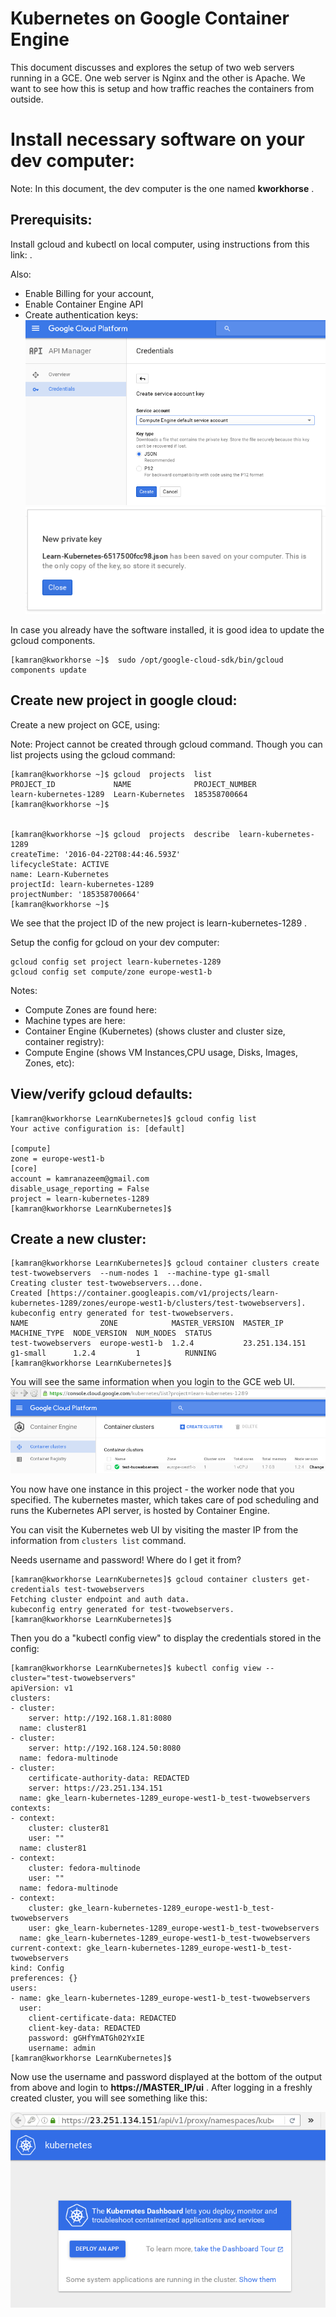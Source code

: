 # Kubernetes on Google Container Engine 

This document discusses and explores the setup of two web servers running in a GCE. One web server is Nginx and the other is Apache. We want to see how this is setup and how traffic reaches the containers from outside.


# Install necessary software on your dev computer:

Note: In this document, the dev computer is the one named **kworkhorse** .

## Prerequisits: 
Install gcloud and kubectl on local computer, using instructions from this link: [](https://cloud.google.com/container-engine/docs/before-you-begin "https://cloud.google.com/container-engine/docs/before-you-begin") .

Also:
* Enable Billing for your account,
* Enable Container Engine API
* Create authentication keys:
![](GCE-Credentials-1.png "GCE-Credentials-1.png")
![](GCE-Credentials-2.png "GCE-Credentials-2.png")


In case you already have the software installed, it is good idea to update the gcloud components. 
```
[kamran@kworkhorse ~]$  sudo /opt/google-cloud-sdk/bin/gcloud components update 
```

## Create new project in google cloud: 
Create a new project on GCE, using: [](https://console.cloud.google.com/project "https://console.cloud.google.com/project")

Note: Project cannot be created through gcloud command. Though you can list projects using the gcloud command:

```
[kamran@kworkhorse ~]$ gcloud  projects  list
PROJECT_ID             NAME              PROJECT_NUMBER
learn-kubernetes-1289  Learn-Kubernetes  185358700664
[kamran@kworkhorse ~]$ 


[kamran@kworkhorse ~]$ gcloud  projects  describe  learn-kubernetes-1289 
createTime: '2016-04-22T08:44:46.593Z'
lifecycleState: ACTIVE
name: Learn-Kubernetes
projectId: learn-kubernetes-1289
projectNumber: '185358700664'
[kamran@kworkhorse ~]$ 
``` 


We see that the project ID of the new project is learn-kubernetes-1289 .

Setup the config for gcloud on your dev computer:
```
gcloud config set project learn-kubernetes-1289
gcloud config set compute/zone europe-west1-b
``` 

Notes: 
* Compute Zones are found here: [](https://cloud.google.com/compute/docs/zones#available "https://cloud.google.com/compute/docs/zones#available")
* Machine types are here: [](https://cloud.google.com/compute/docs/machine-types "https://cloud.google.com/compute/docs/machine-types") 
* Container Engine (Kubernetes) (shows cluster and cluster size, container registry): [](https://console.cloud.google.com/kubernetes "https://console.cloud.google.com/kubernetes")
* Compute Engine (shows VM Instances,CPU usage, Disks, Images, Zones, etc): [](https://console.cloud.google.com/compute "https://console.cloud.google.com/compute") 


## View/verify gcloud defaults:
```
[kamran@kworkhorse LearnKubernetes]$ gcloud config list
Your active configuration is: [default]

[compute]
zone = europe-west1-b
[core]
account = kamranazeem@gmail.com
disable_usage_reporting = False
project = learn-kubernetes-1289
[kamran@kworkhorse LearnKubernetes]$
```

## Create a new cluster:


``` 
[kamran@kworkhorse LearnKubernetes]$ gcloud container clusters create test-twowebservers  --num-nodes 1  --machine-type g1-small
Creating cluster test-twowebservers...done.
Created [https://container.googleapis.com/v1/projects/learn-kubernetes-1289/zones/europe-west1-b/clusters/test-twowebservers].
kubeconfig entry generated for test-twowebservers.
NAME                ZONE            MASTER_VERSION  MASTER_IP       MACHINE_TYPE  NODE_VERSION  NUM_NODES  STATUS
test-twowebservers  europe-west1-b  1.2.4           23.251.134.151  g1-small      1.2.4         1          RUNNING
[kamran@kworkhorse LearnKubernetes]$ 
``` 

You will see the same information when you login to the GCE web UI.
![](GCE-Cluster.png)


You now have one instance in this project - the worker node that you specified. The kubernetes master, which takes care of pod scheduling and runs the Kubernetes API server, is hosted by Container Engine.

You can visit the Kubernetes web UI by visiting the master IP from the information from  `clusters list` command. [](https://MASTER_IP/ui "https://MASTER_IP/ui")

Needs username and password! Where do I get it from? 

```
[kamran@kworkhorse LearnKubernetes]$ gcloud container clusters get-credentials test-twowebservers
Fetching cluster endpoint and auth data.
kubeconfig entry generated for test-twowebservers.
[kamran@kworkhorse LearnKubernetes]$ 
```


Then you do a "kubectl config view" to display the credentials stored in the config:

```
[kamran@kworkhorse LearnKubernetes]$ kubectl config view --cluster="test-twowebservers"
apiVersion: v1
clusters:
- cluster:
    server: http://192.168.1.81:8080
  name: cluster81
- cluster:
    server: http://192.168.124.50:8080
  name: fedora-multinode
- cluster:
    certificate-authority-data: REDACTED
    server: https://23.251.134.151
  name: gke_learn-kubernetes-1289_europe-west1-b_test-twowebservers
contexts:
- context:
    cluster: cluster81
    user: ""
  name: cluster81
- context:
    cluster: fedora-multinode
    user: ""
  name: fedora-multinode
- context:
    cluster: gke_learn-kubernetes-1289_europe-west1-b_test-twowebservers
    user: gke_learn-kubernetes-1289_europe-west1-b_test-twowebservers
  name: gke_learn-kubernetes-1289_europe-west1-b_test-twowebservers
current-context: gke_learn-kubernetes-1289_europe-west1-b_test-twowebservers
kind: Config
preferences: {}
users:
- name: gke_learn-kubernetes-1289_europe-west1-b_test-twowebservers
  user:
    client-certificate-data: REDACTED
    client-key-data: REDACTED
    password: gGHfYmATGh02YxIE
    username: admin
[kamran@kworkhorse LearnKubernetes]$ 
```


Now use the username and password displayed at the bottom of the output from above and login to **https://MASTER_IP/ui** . After logging in a freshly created cluster, you will see something like this:

![](GCE-Kubernetes-Master-Login.png)





